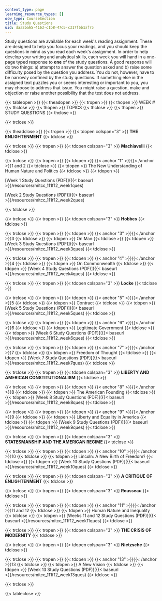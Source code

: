 ```yaml
---
content_type: page
learning_resource_types: []
ocw_type: CourseSection
title: Study Questions
uid: daa2ba65-4163-c1b8-47d5-c317f6b1af75
---
```


Study questions are available for each week's reading assignment. These are designed to help you focus your readings, and you should keep the questions in mind as you read each week's assignment. In order to help develop your writing and analytical skills, each week you will hand in a one-page typed response to **one** of the study questions. A good response will do two things: a) attempt to answer the question asked and b) raise some difficulty posed by the question you address. You do not, however, have to be narrowly confined by the study questions. If something else in the assigned text puzzles you or seems interesting or important to you, you may choose to address that issue. You might raise a question, make and objection or raise another possibility that the test does not address.

{{< tableopen >}}
{{< theadopen >}}
{{< tropen >}}
{{< thopen >}}
WEEK #
{{< thclose >}}
{{< thopen >}}
TOPICS
{{< thclose >}}
{{< thopen >}}
STUDY QUESTIONS
{{< thclose >}}

{{< trclose >}}

{{< theadclose >}}
{{< tropen >}}
{{< tdopen colspan="3" >}}
**THE ENLIGHTENMENT**
{{< tdclose >}}

{{< trclose >}}
{{< tropen >}}
{{< tdopen colspan="3" >}}
**Machiavelli**
{{< tdclose >}}

{{< trclose >}}
{{< tropen >}}
{{< tdopen >}}
{{< anchor "1" >}}{{< /anchor >}}1 and 2
{{< tdclose >}}
{{< tdopen >}}
The New Understanding of Human Nature and Politics
{{< tdclose >}}
{{< tdopen >}}


[Week 1 Study Questions (PDF)]({{< baseurl >}}/resources/mitcc_111f12_week1ques)

[Week 2 Study Questions (PDF)]({{< baseurl >}}/resources/mitcc_111f12_week2ques)


{{< tdclose >}}

{{< trclose >}}
{{< tropen >}}
{{< tdopen colspan="3" >}}
**Hobbes**
{{< tdclose >}}

{{< trclose >}}
{{< tropen >}}
{{< tdopen >}}
{{< anchor "3" >}}{{< /anchor >}}3
{{< tdclose >}}
{{< tdopen >}}
On Man
{{< tdclose >}}
{{< tdopen >}}
[Week 3 Study Questions (PDF)]({{< baseurl >}}/resources/mitcc_111f12_week3ques)
{{< tdclose >}}

{{< trclose >}}
{{< tropen >}}
{{< tdopen >}}
{{< anchor "4" >}}{{< /anchor >}}4
{{< tdclose >}}
{{< tdopen >}}
On Commonwealth
{{< tdclose >}}
{{< tdopen >}}
[Week 4 Study Questions (PDF)]({{< baseurl >}}/resources/mitcc_111f12_week4ques)
{{< tdclose >}}

{{< trclose >}}
{{< tropen >}}
{{< tdopen colspan="3" >}}
**Locke**
{{< tdclose >}}

{{< trclose >}}
{{< tropen >}}
{{< tdopen >}}
{{< anchor "5" >}}{{< /anchor >}}5
{{< tdclose >}}
{{< tdopen >}}
Contract
{{< tdclose >}}
{{< tdopen >}}
[Week 5 Study Questions (PDF)]({{< baseurl >}}/resources/mitcc_111f12_week5ques)
{{< tdclose >}}

{{< trclose >}}
{{< tropen >}}
{{< tdopen >}}
{{< anchor "6" >}}{{< /anchor >}}6
{{< tdclose >}}
{{< tdopen >}}
Legitimate Government
{{< tdclose >}}
{{< tdopen >}}
[Week 6 Study Questions (PDF)]({{< baseurl >}}/resources/mitcc_111f12_week6ques)
{{< tdclose >}}

{{< trclose >}}
{{< tropen >}}
{{< tdopen >}}
{{< anchor "7" >}}{{< /anchor >}}7
{{< tdclose >}}
{{< tdopen >}}
Freedom of Thought
{{< tdclose >}}
{{< tdopen >}}
[Week 7 Study Questions (PDF)]({{< baseurl >}}/resources/mitcc_111f12_week7ques)
{{< tdclose >}}

{{< trclose >}}
{{< tropen >}}
{{< tdopen colspan="3" >}}
**LIBERTY AND AMERICAN CONSTITUTIONALISM**
{{< tdclose >}}

{{< trclose >}}
{{< tropen >}}
{{< tdopen >}}
{{< anchor "8" >}}{{< /anchor >}}8
{{< tdclose >}}
{{< tdopen >}}
The American Founding
{{< tdclose >}}
{{< tdopen >}}
[Week 8 Study Questions (PDF)]({{< baseurl >}}/resources/mitcc_111f12_week8ques)
{{< tdclose >}}

{{< trclose >}}
{{< tropen >}}
{{< tdopen >}}
{{< anchor "9" >}}{{< /anchor >}}9
{{< tdclose >}}
{{< tdopen >}}
Liberty and Equality in America
{{< tdclose >}}
{{< tdopen >}}
[Week 9 Study Questions (PDF)]({{< baseurl >}}/resources/mitcc_111f12_week9ques)
{{< tdclose >}}

{{< trclose >}}
{{< tropen >}}
{{< tdopen colspan="3" >}}
**STATESMANSHIP AND THE AMERICAN REGIME**
{{< tdclose >}}

{{< trclose >}}
{{< tropen >}}
{{< tdopen >}}
{{< anchor "10" >}}{{< /anchor >}}10
{{< tdclose >}}
{{< tdopen >}}
Lincoln: A New Birth of Freedom?
{{< tdclose >}}
{{< tdopen >}}
[Week 10 Study Questions (PDF)]({{< baseurl >}}/resources/mitcc_111f12_week10ques)
{{< tdclose >}}

{{< trclose >}}
{{< tropen >}}
{{< tdopen colspan="3" >}}
**A CRITIQUE OF ENLIGHTENMENT**
{{< tdclose >}}

{{< trclose >}}
{{< tropen >}}
{{< tdopen colspan="3" >}}
**Rousseau**
{{< tdclose >}}

{{< trclose >}}
{{< tropen >}}
{{< tdopen >}}
{{< anchor "11" >}}{{< /anchor >}}11 and 12
{{< tdclose >}}
{{< tdopen >}}
Human Nature and Inequality
{{< tdclose >}}
{{< tdopen >}}
[Weeks 11 and 12 Study Questions (PDF)]({{< baseurl >}}/resources/mitcc_111f12_week11ques)
{{< tdclose >}}

{{< trclose >}}
{{< tropen >}}
{{< tdopen colspan="3" >}}
**THE CRISIS OF MODERNITY**
{{< tdclose >}}

{{< trclose >}}
{{< tropen >}}
{{< tdopen colspan="3" >}}
**Nietzsche**
{{< tdclose >}}

{{< trclose >}}
{{< tropen >}}
{{< tdopen >}}
{{< anchor "13" >}}{{< /anchor >}}13
{{< tdclose >}}
{{< tdopen >}}
A New Vision
{{< tdclose >}}
{{< tdopen >}}
[Week 13 Study Questions (PDF)]({{< baseurl >}}/resources/mitcc_111f12_week13ques)
{{< tdclose >}}

{{< trclose >}}

{{< tableclose >}}
